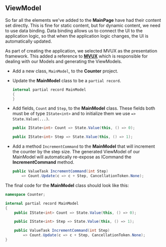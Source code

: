 

## ViewModel

So far all the elements we've added to the **MainPage** have had their content set directly. This is fine for static content, but for dynamic content, we need to use data binding. Data binding allows us to connect the UI to the application logic, so that when the application logic changes, the UI is automatically updated.

As part of creating the application, we selected MVUX as the presentation framework. This added a reference to [**MVUX**](https://aka.platform.uno/mvux) which is responsible for dealing with our Models and generating the ViewModels.

- Add a new class, `MainModel`, to the **Counter** project.
- Update the **MainModel** class to be a `partial record`.

    ```csharp
    internal partial record MainModel
    {
    }
    ```

- Add fields, `Count` and `Step`, to the **MainModel** class. These fields both must be of type `IState<int>` and to initialize them we use `=> State.Value(...)`.

    ```csharp
    public IState<int> Count => State.Value(this, () => 0);

    public IState<int> Step => State.Value(this, () => 1);
    ```

- Add a method `IncrementCommand` to the **MainModel** that will increment the counter by the step size. The generated ViewModel of our MainModel will automatically re-expose as ICommand the **IncrementCommand** method.

    ```csharp
    public ValueTask IncrementCommand(int Step)
        => Count.Update(c => c + Step, CancellationToken.None);
    ```

The final code for the **MainModel** class should look like this:

```csharp
namespace Counter;

internal partial record MainModel
{
    public IState<int> Count => State.Value(this, () => 0);

    public IState<int> Step => State.Value(this, () => 1);

    public ValueTask IncrementCommand(int Step)
        => Count.Update(c => c + Step, CancellationToken.None);
}
```